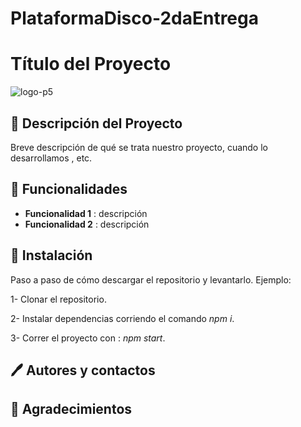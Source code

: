 # PlataformaDisco-2daEntrega
# Título del Proyecto

![logo-p5](https://i.imgur.com/zuBSE5n.jpg)

## 📝 Descripción del Proyecto

Breve descripción de qué se trata nuestro proyecto, cuando lo desarrollamos , etc. 

## 🔨 Funcionalidades 

- **Funcionalidad 1** : descripción
- **Funcionalidad 2** : descripción 


## 🔧 Instalación 

Paso a paso de cómo descargar el repositorio y levantarlo. Ejemplo: 

1- Clonar el repositorio.

2- Instalar dependencias corriendo el comando _npm i_.

3- Correr el proyecto con : _npm start_.

##  🖊️  Autores y contactos

## 🎁 Agradecimientos
